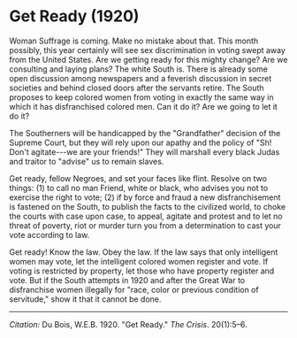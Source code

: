 <!--
title:   Get Ready
author:  Du Bois, W.E.B.
journal: The Crisis
year:    1920
volume:  20
issue:   1
pages:   5--6
-->
# Get Ready (1920)

Woman Suffrage is coming. Make no mistake about that. This month possibly, this year certainly will see sex discrimination in voting swept away from the United States. Are we getting ready for this mighty change? Are we consulting and laying plans? The white South is. There is already some open discussion among newspapers and a feverish discussion in secret societies and behind closed doors after the servants retire. The South proposes to keep colored women from voting in exactly the same way in which it has disfranchised colored men. Can it do it? Are we going to let it do it?

The Southerners will be handicapped by the "Grandfather" decision of the Supreme Court, but they will rely upon our apathy and the policy of "Sh! Don't agitate---we are your friends!" They will marshall every black Judas and traitor to "advise" us to remain slaves.

Get ready, fellow Negroes, and set your faces like flint. Resolve on two things: (1) to call no man Friend, white or black, who advises you not to exercise the right to vote; (2) if by force and fraud a new disfranchisement is fastened on the South, to publish the facts to the civilized world, to choke the courts with case upon case, to appeal, agitate and protest and to let no threat of poverty, riot or murder turn you from a determination to cast your vote according to law.

Get ready! Know the law. Obey the law. If the law says that only intelligent women may vote, let the intelligent colored women register and vote. If voting is restricted by property, let those who have property register and vote. But if the South attempts in 1920 and after the Great War to disfranchise women illegally for "race, color or previous condition of servitude," show it that it cannot be done.

______________
*Citation:* Du Bois, W.E.B. 1920. "Get Ready." *The Crisis*. 20(1):5&ndash;6.